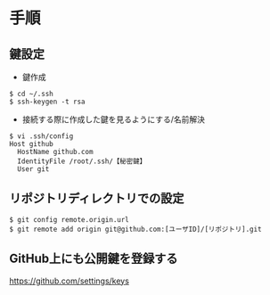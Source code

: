 # 手順
## 鍵設定

- 鍵作成
```
$ cd ~/.ssh
$ ssh-keygen -t rsa
```

- 接続する際に作成した鍵を見るようにする/名前解決
```
$ vi .ssh/config
Host github
  HostName github.com
  IdentityFile /root/.ssh/【秘密鍵】
  User git
```

## リポジトリディレクトリでの設定
```
$ git config remote.origin.url
$ git remote add origin git@github.com:[ユーザID]/[リポジトリ].git
```

## GitHub上にも公開鍵を登録する  
https://github.com/settings/keys
